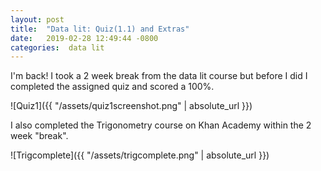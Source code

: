 ```yaml
---
layout: post
title:  "Data lit: Quiz(1.1) and Extras"
date:   2019-02-28 12:49:44 -0800
categories:  data lit
---
```

I'm back!
I took a 2 week break from the data lit course but before I did I completed the
assigned quiz and scored a 100%.

![Quiz1]({{ "/assets/quiz1screenshot.png" | absolute_url }})

I also completed the Trigonometry course on Khan Academy within the 2 week "break".

![Trigcomplete]({{ "/assets/trigcomplete.png" | absolute_url }})
